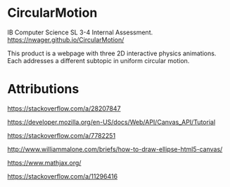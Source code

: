 # CircularMotion
IB Computer Science SL 3-4 Internal Assessment. https://nwager.github.io/CircularMotion/

This product is a webpage with three 2D interactive physics animations. Each addresses a different subtopic in uniform circular motion.


# Attributions
https://stackoverflow.com/a/28207847

https://developer.mozilla.org/en-US/docs/Web/API/Canvas_API/Tutorial

https://stackoverflow.com/a/7782251

http://www.williammalone.com/briefs/how-to-draw-ellipse-html5-canvas/

https://www.mathjax.org/

https://stackoverflow.com/a/11296416
